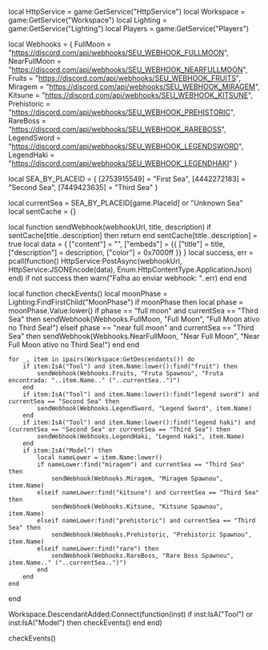 local HttpService = game:GetService("HttpService")
local Workspace = game:GetService("Workspace")
local Lighting = game:GetService("Lighting")
local Players = game:GetService("Players")

local Webhooks = {
    FullMoon = "https://discord.com/api/webhooks/SEU_WEBHOOK_FULLMOON",
    NearFullMoon = "https://discord.com/api/webhooks/SEU_WEBHOOK_NEARFULLMOON",
    Fruits = "https://discord.com/api/webhooks/SEU_WEBHOOK_FRUITS",
    Miragem = "https://discord.com/api/webhooks/SEU_WEBHOOK_MIRAGEM",
    Kitsune = "https://discord.com/api/webhooks/SEU_WEBHOOK_KITSUNE",
    Prehistoric = "https://discord.com/api/webhooks/SEU_WEBHOOK_PREHISTORIC",
    RareBoss = "https://discord.com/api/webhooks/SEU_WEBHOOK_RAREBOSS",
    LegendSword = "https://discord.com/api/webhooks/SEU_WEBHOOK_LEGENDSWORD",
    LegendHaki = "https://discord.com/api/webhooks/SEU_WEBHOOK_LEGENDHAKI"
}

local SEA_BY_PLACEID = {
    [2753915549] = "First Sea",
    [4442272183] = "Second Sea",
    [7449423635] = "Third Sea"
}

local currentSea = SEA_BY_PLACEID[game.PlaceId] or "Unknown Sea"
local sentCache = {}

local function sendWebhook(webhookUrl, title, description)
    if sentCache[title..description] then return end
    sentCache[title..description] = true
    local data = {
        ["content"] = "",
        ["embeds"] = {{
            ["title"] = title,
            ["description"] = description,
            ["color"] = 0x7000ff
        }}
    }
    local success, err = pcall(function()
        HttpService:PostAsync(webhookUrl, HttpService:JSONEncode(data), Enum.HttpContentType.ApplicationJson)
    end)
    if not success then
        warn("Falha ao enviar webhook: "..err)
    end
end

local function checkEvents()
    local moonPhase = Lighting:FindFirstChild("MoonPhase")
    if moonPhase then
        local phase = moonPhase.Value:lower()
        if phase == "full moon" and currentSea == "Third Sea" then
            sendWebhook(Webhooks.FullMoon, "Full Moon", "Full Moon ativo no Third Sea!")
        elseif phase == "near full moon" and currentSea == "Third Sea" then
            sendWebhook(Webhooks.NearFullMoon, "Near Full Moon", "Near Full Moon ativo no Third Sea!")
        end
    end

    for _, item in ipairs(Workspace:GetDescendants()) do
        if item:IsA("Tool") and item.Name:lower():find("fruit") then
            sendWebhook(Webhooks.Fruits, "Fruta Spawnou", "Fruta encontrada: "..item.Name.." ("..currentSea..")")
        end
        if item:IsA("Tool") and item.Name:lower():find("legend sword") and currentSea == "Second Sea" then
            sendWebhook(Webhooks.LegendSword, "Legend Sword", item.Name)
        end
        if item:IsA("Tool") and item.Name:lower():find("legend haki") and (currentSea == "Second Sea" or currentSea == "Third Sea") then
            sendWebhook(Webhooks.LegendHaki, "Legend Haki", item.Name)
        end
        if item:IsA("Model") then
            local nameLower = item.Name:lower()
            if nameLower:find("miragem") and currentSea == "Third Sea" then
                sendWebhook(Webhooks.Miragem, "Miragem Spawnou", item.Name)
            elseif nameLower:find("kitsune") and currentSea == "Third Sea" then
                sendWebhook(Webhooks.Kitsune, "Kitsune Spawnou", item.Name)
            elseif nameLower:find("prehistoric") and currentSea == "Third Sea" then
                sendWebhook(Webhooks.Prehistoric, "Prehistoric Spawnou", item.Name)
            elseif nameLower:find("rare") then
                sendWebhook(Webhooks.RareBoss, "Rare Boss Spawnou", item.Name.." ("..currentSea..")")
            end
        end
    end
end

Workspace.DescendantAdded:Connect(function(inst)
    if inst:IsA("Tool") or inst:IsA("Model") then
        checkEvents()
    end
end)

checkEvents()
